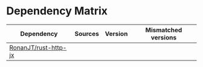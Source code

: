 # Dependency Matrix

Dependency | Sources | Version | Mismatched versions
---------- | ------- | ------- | -------------------
[RonanJT/rust-http-jx](https://github.com/RonanJT/rust-http-jx.git) |  | []() | 
